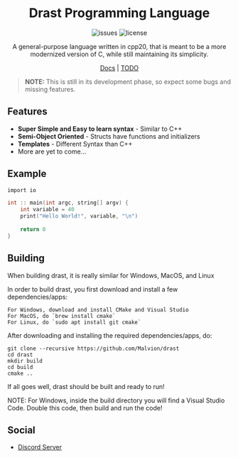 <div align="center">

# Drast Programming Language

![issues](https://img.shields.io/github/issues/Malvion/drast?style=flat-square)
![license](https://img.shields.io/github/license/Malvion/drast?style=flat-square)

A general-purpose language written in cpp20, that is meant to be a more modernized version of C, while still maintaining its simplicity.

[Docs](docs/docs.md) | [TODO](TODO.md)

</div>

> **NOTE:** This is still in its development phase, so expect some bugs and missing features.

## Features

- **Super Simple and Easy to learn syntax** - Similar to C++
- **Semi-Object Oriented** - Structs have functions and initializers
- **Templates** - Different Syntax than C++
- More are yet to come...

## Example

```c
import io

int :: main(int argc, string[] argv) {
    int variable = 40
    print("Hello World!", variable, "\n")
    
    return 0
}
```

## Building

When building drast, it is really similar for Windows, MacOS, and Linux

In order to build drast, you first download and install a few dependencies/apps:
    
    For Windows, download and install CMake and Visual Studio
    For MacOS, do `brew install cmake`
    For Linux, do `sudo apt install git cmake`
    
After downloading and installing the required dependencies/apps, do:
```batch
git clone --recursive https://github.com/Malvion/drast
cd drast
mkdir build
cd build
cmake ..
```
    
If all goes well, drast should be built and ready to run!

NOTE: For Windows, inside the build directory you will find a Visual Studio Code. Double this code, then build and run the code!

## Social

- [Discord Server](https://discord.gg/ZbmHzNmzPH)
